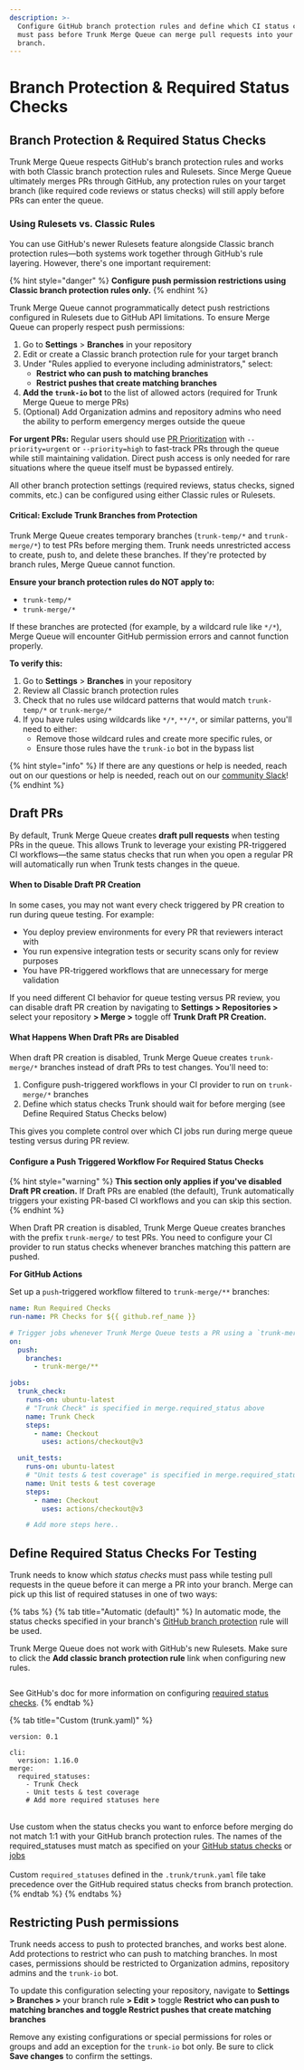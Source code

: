 ```yaml
---
description: >-
  Configure GitHub branch protection rules and define which CI status checks
  must pass before Trunk Merge Queue can merge pull requests into your protected
  branch.
---
```


# Branch Protection & Required Status Checks

## Branch Protection & Required Status Checks

Trunk Merge Queue respects GitHub's branch protection rules and works with both Classic branch protection rules and Rulesets. Since Merge Queue ultimately merges PRs through GitHub, any protection rules on your target branch (like required code reviews or status checks) will still apply before PRs can enter the queue.

### Using Rulesets vs. Classic Rules

You can use GitHub's newer Rulesets feature alongside Classic branch protection rules—both systems work together through GitHub's rule layering. However, there's one important requirement:

{% hint style="danger" %}
**Configure push permission restrictions using Classic branch protection rules only.**
{% endhint %}

Trunk Merge Queue cannot programmatically detect push restrictions configured in Rulesets due to GitHub API limitations. To ensure Merge Queue can properly respect push permissions:

1. Go to **Settings** > **Branches** in your repository
2. Edit or create a Classic branch protection rule for your target branch
3. Under "Rules applied to everyone including administrators," select:
   * **Restrict who can push to matching branches**
   * **Restrict pushes that create matching branches**
4. **Add the `trunk-io` bot** to the list of allowed actors (required for Trunk Merge Queue to merge PRs)
5. (Optional) Add Organization admins and repository admins who need the ability to perform emergency merges outside the queue

**For urgent PRs:** Regular users should use [PR Prioritization](../pr-prioritization.md) with `--priority=urgent` or `--priority=high` to fast-track PRs through the queue while still maintaining validation. Direct push access is only needed for rare situations where the queue itself must be bypassed entirely.

All other branch protection settings (required reviews, status checks, signed commits, etc.) can be configured using either Classic rules or Rulesets.

#### Critical: Exclude Trunk Branches from Protection

Trunk Merge Queue creates temporary branches (`trunk-temp/*` and `trunk-merge/*`) to test PRs before merging them. Trunk needs unrestricted access to create, push to, and delete these branches. If they're protected by branch rules, Merge Queue cannot function.

**Ensure your branch protection rules do NOT apply to:**

* `trunk-temp/*`
* `trunk-merge/*`

If these branches are protected (for example, by a wildcard rule like `*/*`), Merge Queue will encounter GitHub permission errors and cannot function properly.

**To verify this:**

1. Go to **Settings** > **Branches** in your repository
2. Review all Classic branch protection rules
3. Check that no rules use wildcard patterns that would match `trunk-temp/*` or `trunk-merge/*`&#x20;
4. If you have rules using wildcards like `*/*`, `**/*`, or similar patterns, you'll need to either:
   * Remove those wildcard rules and create more specific rules, or
   * Ensure those rules have the `trunk-io` bot in the bypass list

{% hint style="info" %}
If there are any questions or help is needed, reach out on our questions or help is needed, reach out on our [community Slack](https://slack.trunk.io/)!
{% endhint %}

## Draft PRs

By default, Trunk Merge Queue creates **draft pull requests** when testing PRs in the queue. This allows Trunk to leverage your existing PR-triggered CI workflows—the same status checks that run when you open a regular PR will automatically run when Trunk tests changes in the queue.

#### When to Disable Draft PR Creation

In some cases, you may not want every check triggered by PR creation to run during queue testing. For example:

* You deploy preview environments for every PR that reviewers interact with
* You run expensive integration tests or security scans only for review purposes
* You have PR-triggered workflows that are unnecessary for merge validation

If you need different CI behavior for queue testing versus PR review, you can disable draft PR creation by navigating to **Settings > Repositories >** select your repository **> Merge >** toggle off **Trunk Draft PR Creation.**

#### What Happens When Draft PRs are Disabled

When draft PR creation is disabled, Trunk Merge Queue creates `trunk-merge/*` branches instead of draft PRs to test changes. You'll need to:

1. Configure push-triggered workflows in your CI provider to run on `trunk-merge/*` branches
2. Define which status checks Trunk should wait for before merging (see Define Required Status Checks below)

This gives you complete control over which CI jobs run during merge queue testing versus during PR review.

#### Configure a Push Triggered Workflow For Required Status Checks

{% hint style="warning" %}
**This section only applies if you've disabled Draft PR creation.** If Draft PRs are enabled (the default), Trunk automatically triggers your existing PR-based CI workflows and you can skip this section.
{% endhint %}

When Draft PR creation is disabled, Trunk Merge Queue creates branches with the prefix `trunk-merge/` to test PRs. You need to configure your CI provider to run status checks whenever branches matching this pattern are pushed.

**For GitHub Actions**

Set up a `push`-triggered workflow filtered to `trunk-merge/**` branches:

```yaml
name: Run Required Checks
run-name: PR Checks for ${{ github.ref_name }}

# Trigger jobs whenever Trunk Merge Queue tests a PR using a `trunk-merge/` branch
on:
  push:
    branches:
      - trunk-merge/**

jobs:
  trunk_check:
    runs-on: ubuntu-latest
    # "Trunk Check" is specified in merge.required_status above
    name: Trunk Check
    steps:
      - name: Checkout
        uses: actions/checkout@v3

  unit_tests:
    runs-on: ubuntu-latest
    # "Unit tests & test coverage" is specified in merge.required_status above
    name: Unit tests & test coverage
    steps:
      - name: Checkout
        uses: actions/checkout@v3

    # Add more steps here..    
```

## Define Required Status Checks For Testing

Trunk needs to know which _status checks_ must pass while testing pull requests in the queue before it can merge a PR into your branch. Merge can pick up this list of required statuses in one of two ways:

{% tabs %}
{% tab title="Automatic (default)" %}
In automatic mode, the status checks specified in your branch's [GitHub branch protection](https://docs.github.com/en/repositories/configuring-branches-and-merges-in-your-repository/managing-protected-branches/about-protected-branches#require-status-checks-before-merging) rule will be used.

Trunk Merge Queue does not work with GitHub's new Rulesets. Make sure to click the **Add classic branch protection rule** link when configuring new rules.

<figure><img src="../../.gitbook/assets/cubesGreen (3).png" alt=""><figcaption></figcaption></figure>

See GitHub's doc for more information on configuring [required status checks](https://docs.github.com/en/repositories/configuring-branches-and-merges-in-your-repository/managing-protected-branches/about-protected-branches#require-status-checks-before-merging).
{% endtab %}

{% tab title="Custom (trunk.yaml)" %}
```
version: 0.1 
```

```
cli:
  version: 1.16.0
merge: 
  required_statuses:
    - Trunk Check 
    - Unit tests & test coverage
    # Add more required statuses here
```

\
Use custom when the status checks you want to enforce before merging do not match 1:1 with your GitHub branch protection rules. The names of the required\_statuses must match as specified on your [GitHub status checks](https://docs.github.com/en/pull-requests/collaborating-with-pull-requests/collaborating-on-repositories-with-code-quality-features/about-status-checks) or [jobs](https://docs.github.com/en/actions/learn-github-actions/understanding-github-actions#jobs)\
\
Custom `required_statuses` defined in the `.trunk/trunk.yaml` file take precedence over the GitHub required status checks from branch protection.
{% endtab %}
{% endtabs %}

## Restricting Push permissions

Trunk needs access to push to protected branches, and works best alone. Add protections to restrict who can push to matching branches. In most cases, permissions should be restricted to Organization admins, repository admins and the `trunk-io` bot.

To update this configuration selecting your repository, navigate to **Settings** **> Branches >** your branch rule **> Edit >** toggle **Restrict who can push to matching branches and toggle  Restrict pushes that create matching branches**

Remove any existing configurations or special permissions for roles or groups and add an exception for the `trunk-io` bot only. Be sure to click **Save changes** to confirm the settings.

<figure><img src="../../.gitbook/assets/docs-mq-restrict-push.png" alt=""><figcaption></figcaption></figure>
